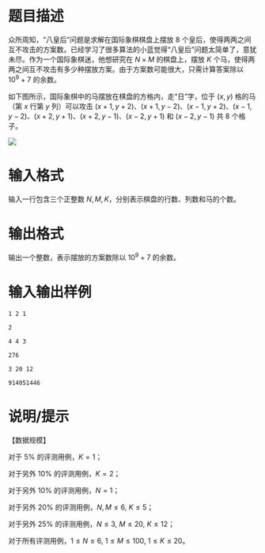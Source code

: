 # 题目描述

众所周知，“八皇后”问题是求解在国际象棋棋盘上摆放 $8$ 个皇后，使得两两之间互不攻击的方案数。已经学习了很多算法的小蓝觉得“八皇后”问题太简单了，意犹未尽。作为一个国际象棋迷，他想研究在 $N \times M$ 的棋盘上，摆放 $K$ 个马，使得两两之间互不攻击有多少种摆放方案。由于方案数可能很大，只需计算答案除以 ${10}^9+7$ 的余数。

如下图所示，国际象棋中的马摆放在棋盘的方格内，走“日”字，位于 $(x,y)$ 格的马（第 $x$ 行第 $y$ 列）可以攻击 $(x+1,y+2)$、$(x+1,y-2)$、$(x-1,y+2)$、$(x-1,y-2)$、$(x+2,y+1)$、$(x+2,y-1)$、$(x-2,y+1)$ 和 $(x-2,y-1)$ 共 $8$ 个格子。

![](file://chess.jpg)

# 输入格式

输入一行包含三个正整数 $N,M,K$，分别表示棋盘的行数、列数和马的个数。

# 输出格式

输出一个整数，表示摆放的方案数除以 ${10}^9+7$ 的余数。

# 输入输出样例

```input1
1 2 1
```

```output1
2
```

```input2
4 4 3
```

```output2
276
```

```input3
3 20 12
```

```output3
914051446
```

# 说明/提示

【数据规模】

对于 $5 \%$ 的评测用例，$K=1$；

对于另外 $10 \%$ 的评测用例，$K=2$；

对于另外 $10 \%$ 的评测用例，$N=1$；

对于另外 $20 \%$ 的评测用例，$N,M \leq 6,~K \leq 5$；

对于另外 $25 \%$ 的评测用例，$N \leq 3,~M \leq 20,~K \leq 12$；

对于所有评测用例，$1 \leq N \leq 6,~1 \leq M \leq 100,~1 \leq K \leq 20$。
